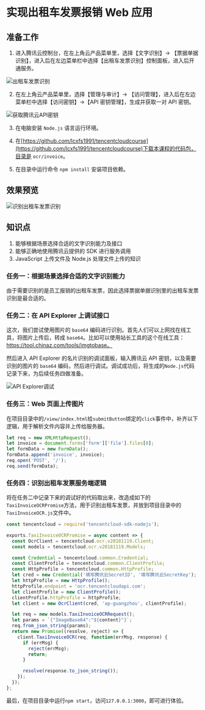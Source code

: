# 实现出租车发票报销 Web 应用

## 准备工作

1. 进入腾讯云控制台，在左上角云产品菜单里，选择【文字识别】-> 【票据单据识别】，进入后在左边菜单栏中选择【出租车发票识别】控制面板，进入后开通服务。

![出租车发票识别](https://user-images.githubusercontent.com/3348398/71316904-59a5b780-24b3-11ea-9ef1-d036ec769b2c.png)

2. 在左上角云产品菜单里，选择【管理与审计】-> 【访问管理】，进入后在左边菜单栏中选择【访问密钥】->【API 密钥管理】，生成并获取一对 API 密钥。

![获取腾讯云API密钥](https://camo.githubusercontent.com/89a1dd621bc76992d556458a4556ae5ad2fdd5f2/68747470733a2f2f61736b2e71636c6f7564696d672e636f6d2f64726166742f313031313631382f676570653077626163332e706e67)

3. 在电脑安装 `Node.js` 语言运行环境。

4. 在[https://github.com/lcxfs1991/tencentcloudcourse](https://github.com/lcxfs1991/tencentcloudcourse)下载本课程的代码包，目录是 `ocr/invoice`。

5. 在目录中运行命令 `npm install` 安装项目依赖。

## 效果预览

![识别出租车发票识别](https://user-images.githubusercontent.com/3348398/71316929-05e79e00-24b4-11ea-95bd-ffd8720e029c.png)

## 知识点

1. 能够根据场景选择合适的文字识别能力及接口
2. 能够正确地使用腾讯云提供的 SDK 进行服务调用
3. JavaScript 上传文件及 Node.js 处理文件上传的知识

### 任务一：根据场景选择合适的文字识别能力

由于需要识别的是员工报销的出租车发票，因此选择票据单据识别里的出租车发票识别是最合适的。

### 任务二：在 API Explorer 上调试接口

这次，我们尝试使用图片的 `base64` 编码进行识别。首先人们可以上网找在线工具，将图片上传后，转成 `base64`。比如可以使用站长工具的这个在线工具：https://tool.chinaz.com/tools/imgtobase。

然后进入 API Explorer 的名片识别的调试面板，输入腾讯云 API 密钥，以及需要识别的图片的 `base64` 编码，然后进行调试。调试成功后，将生成的`Node.js`代码记录下来，为后续任务四做准备。

![API Explorer调试](https://user-images.githubusercontent.com/3348398/71316943-670f7180-24b4-11ea-9043-1d058598c701.png)

### 任务三：Web 页面上传图片

在项目目录中的`/view/index.html`给`submitButton`绑定的`click`事件中，补齐以下逻辑，用于解析文件内容并上传给服务器。

```js
let req = new XMLHttpRequest();
let invoice = document.forms['form']['file'].files[0];
let formData = new FormData();
formData.append('invoice', invoice);
req.open('POST', '/');
req.send(formData);
```

### 任务四：识别出租车发票服务端逻辑

将在任务二中记录下来的调试好的代码取出来，改造成如下的`TaxiInvoiceOCRPromise`方法，用于识别出租车发票，并放到项目目录中的`TaxiInvoiceOCR.js`文件中。

```js
const tencentcloud = require('tencentcloud-sdk-nodejs');

exports.TaxiInvoiceOCRPromise = async content => {
  const OcrClient = tencentcloud.ocr.v20181119.Client;
  const models = tencentcloud.ocr.v20181119.Models;

  const Credential = tencentcloud.common.Credential;
  const ClientProfile = tencentcloud.common.ClientProfile;
  const HttpProfile = tencentcloud.common.HttpProfile;
  let cred = new Credential('填写腾讯云SecretID', '填写腾讯云SecretKey');
  let httpProfile = new HttpProfile();
  httpProfile.endpoint = 'ocr.tencentcloudapi.com';
  let clientProfile = new ClientProfile();
  clientProfile.httpProfile = httpProfile;
  let client = new OcrClient(cred, 'ap-guangzhou', clientProfile);

  let req = new models.TaxiInvoiceOCRRequest();
  let params = `{"ImageBase64":"${content}"}`;
  req.from_json_string(params);
  return new Promise((resolve, reject) => {
    client.TaxiInvoiceOCR(req, function(errMsg, response) {
      if (errMsg) {
        reject(errMsg);
        return;
      }

      resolve(response.to_json_string());
    });
  });
};
```

最后，在项目目录中运行`npm start`，访问`127.0.0.1:3000`，即可进行体验。
